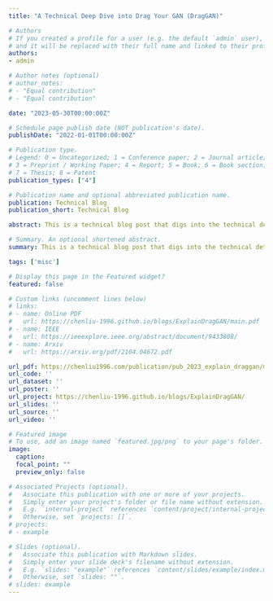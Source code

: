 ```yaml
---
title: "A Technical Deep Dive into Drag Your GAN (DragGAN)"

# Authors
# If you created a profile for a user (e.g. the default `admin` user), write the username (folder name) here
# and it will be replaced with their full name and linked to their profile.
authors:
- admin

# Author notes (optional)
# author_notes:
# - "Equal contribution"
# - "Equal contribution"

date: "2023-05-30T00:00:00Z"

# Schedule page publish date (NOT publication's date).
publishDate: "2022-01-01T00:00:00Z"

# Publication type.
# Legend: 0 = Uncategorized; 1 = Conference paper; 2 = Journal article;
# 3 = Preprint / Working Paper; 4 = Report; 5 = Book; 6 = Book section;
# 7 = Thesis; 8 = Patent
publication_types: ["4"]

# Publication name and optional abbreviated publication name.
publication: Technical Blog
publication_short: Technical Blog

abstract: This is a technical blog post that digs into the technical details of DragGAN (Drag Your GAN - Interactive Point-based Manipulation on the Generative Image Manifold). Specifically, we are explaining its methods section.

# Summary. An optional shortened abstract.
summary: This is a technical blog post that digs into the technical details of DragGAN (Drag Your GAN - Interactive Point-based Manipulation on the Generative Image Manifold). Specifically, we are explaining its methods section.

tags: ['misc']

# Display this page in the Featured widget?
featured: false

# Custom links (uncomment lines below)
# links:
# - name: Online PDF
#   url: https://chenliu-1996.github.io/blogs/ExplainDragGAN/main.pdf
# - name: IEEE
#   url: https://ieeexplore.ieee.org/abstract/document/9433808/
# - name: Arxiv
#   url: https://arxiv.org/pdf/2104.04672.pdf

url_pdf: https://chenliu1996.com/publication/pub_2023_explain_draggan/main.pdf
url_code: ''
url_dataset: ''
url_poster: ''
url_project: https://chenliu-1996.github.io/blogs/ExplainDragGAN/
url_slides: ''
url_source: ''
url_video: ''

# Featured image
# To use, add an image named `featured.jpg/png` to your page's folder.
image:
  caption:
  focal_point: ""
  preview_only: false

# Associated Projects (optional).
#   Associate this publication with one or more of your projects.
#   Simply enter your project's folder or file name without extension.
#   E.g. `internal-project` references `content/project/internal-project/index.md`.
#   Otherwise, set `projects: []`.
# projects:
# - example

# Slides (optional).
#   Associate this publication with Markdown slides.
#   Simply enter your slide deck's filename without extension.
#   E.g. `slides: "example"` references `content/slides/example/index.md`.
#   Otherwise, set `slides: ""`.
# slides: example
---
```


<!-- {{% callout note %}}
Click the *Cite* button above to demo the feature to enable visitors to import publication metadata into their reference management software.
{{% /callout %}}

{{% callout note %}}
Create your slides in Markdown - click the *Slides* button to check out the example.
{{% /callout %}} -->

<!-- Supplementary notes can be added here, including [code, math, and images](https://wowchemy.com/docs/writing-markdown-latex/). -->

